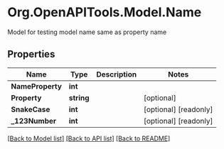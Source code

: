 # Org.OpenAPITools.Model.Name
Model for testing model name same as property name

## Properties

Name | Type | Description | Notes
------------ | ------------- | ------------- | -------------
**NameProperty** | **int** |  | 
**Property** | **string** |  | [optional] 
**SnakeCase** | **int** |  | [optional] [readonly] 
**_123Number** | **int** |  | [optional] [readonly] 

[[Back to Model list]](../../README.md#documentation-for-models) [[Back to API list]](../../README.md#documentation-for-api-endpoints) [[Back to README]](../../README.md)

